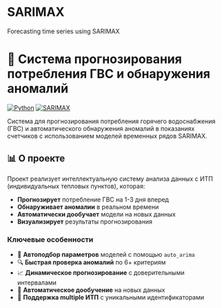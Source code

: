 # SARIMAX
Forecasting time series using SARIMAX
# 🎯 Система прогнозирования потребления ГВС и обнаружения аномалий

[![Python](https://img.shields.io/badge/Python-3.8%2B-blue)](https://python.org)
[![SARIMAX](https://img.shields.io/badge/Model-SARIMAX-green)](https://www.statsmodels.org)

Система для прогнозирования потребления горячего водоснабжения (ГВС) и автоматического обнаружения аномалий в показаниях счетчиков с использованием моделей временных рядов SARIMAX.

## 📊 О проекте

Проект реализует интеллектуальную систему анализа данных с ИТП (индивидуальных тепловых пунктов), которая:
- **Прогнозирует** потребление ГВС на 1-3 дня вперед
- **Обнаруживает аномалии** в реальном времени
- **Автоматически дообучает** модели на новых данных
- **Визуализирует** результаты прогнозирования

### Ключевые особенности

- 🚀 **Автоподбор параметров** моделей с помощью `auto_arima`
- 🔍 **Быстрая проверка аномалий** по 6+ критериям
- 📈 **Динамическое прогнозирование** с доверительными интервалами
- 🔄 **Автоматическое дообучение** на новых данных
- 🎯 **Поддержка multiple ИТП** с уникальными идентификаторами
